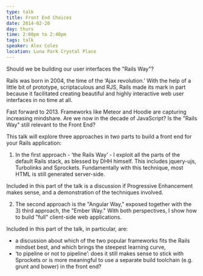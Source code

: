 ```yaml
---
type: talk
title: Front End Choices
date: 2014-02-20
day: thurs
time: 2:00pm to 2:40pm
tags: talk
speaker: Alex Coles
location: Luna Park Crystal Place
---
```


Should we be building our user interfaces the "Rails Way"?

Rails was born in 2004, the time of the ‘Ajax revolution.’ With the help of a little bit of prototype, scriptaculous and RJS, Rails made its mark in part because it facilitated creating beautiful and highly interactive web user interfaces in no time at all.

Fast forward to 2013. Frameworks like Meteor and Hoodie are capturing increasing mindshare. Are we now in the decade of JavaScript? Is the "Rails Way" still relevant to the Front End?

This talk will explore three approaches in two parts to build a front end for your Rails application:

1) In the first approach - ‘the Rails Way’ - I exploit all the parts of the default Rails stack, as blessed by DHH himself. This includes jquery-ujs, Turbolinks and Sprockets. Fundamentally with this technique, most HTML is still generated server-side.

Included in this part of the talk is a discussion if Progressive Enhancement makes sense, and a demonstration of the techniques involved.

2) The second approach is the "Angular Way," exposed together with the 3) third approach, the "Ember Way." With both perspectives, I show how to build "full" client-side web applications.

Included in this part of the talk, in particular, are:

* a discussion about which of the two popular frameworks fits the Rails mindset best, and which brings the steepest learning curve,
* ‘to pipeline or not to pipeline’: does it still makes sense to stick with Sprockets or is more meaningful to use a separate build toolchain (e.g. grunt and bower) in the front end?